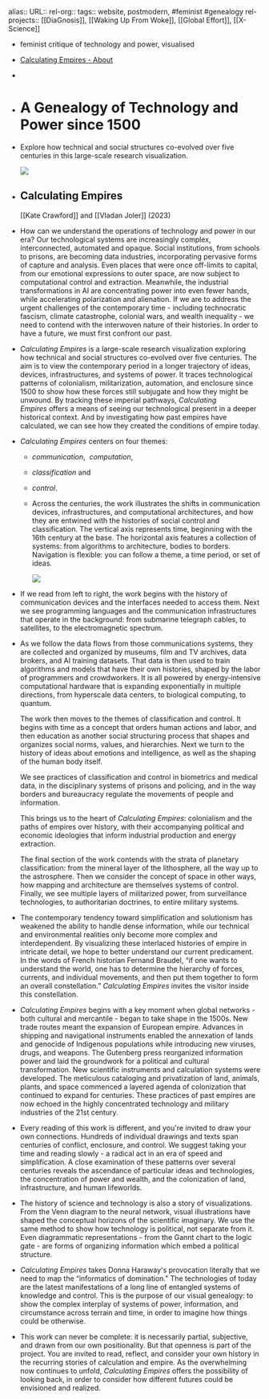 alias::
URL::
rel-org::
tags:: website, postmodern, #feminist #genealogy
rel-projects:: [[DiaGnosis]], [[Waking Up From Woke]], [[Global Effort]], [[X-Science]]



- feminist critique of technology and power, visualised
- [Calculating Empires - About](https://calculatingempires.net/about.html)
-
- # A Genealogy of Technology and Power since 1500
- Explore how technical and social structures co-evolved over five centuries in this large-scale research visualization.

  ![](https://calculatingempires.net/content/about/about_Intro@2x.png)
- ##  Calculating Empires

  [[Kate Crawford]] and [[Vladan Joler]]  (2023)
- How can we understand the operations of technology and power in our era? Our technological systems are increasingly complex, interconnected, automated and opaque. Social institutions, from schools to prisons, are becoming data industries, incorporating pervasive forms of capture and analysis. Even places that were once off-limits to capital, from our emotional expressions to outer space, are now subject to computational control and extraction. Meanwhile, the industrial transformations in AI are concentrating power into even fewer hands, while accelerating polarization and alienation. If we are to address the urgent challenges of the contemporary time - including technocratic fascism, climate catastrophe, colonial wars, and wealth inequality - we need to contend with the interwoven nature of their histories. In order to have a future, we must first confront our past.
- *Calculating Empires* is a large-scale research visualization exploring how technical and social structures co-evolved over five centuries. The aim is to view the contemporary period in a longer trajectory of ideas, devices, infrastructures, and systems of power. It traces technological patterns of colonialism, militarization, automation, and enclosure since 1500 to show how these forces still subjugate and how they might be unwound. By tracking these imperial pathways, *Calculating Empires* offers a means of seeing our technological present in a deeper historical context. And by investigating how past empires have calculated, we can see how they created the conditions of empire today.
- *Calculating Empires* centers on four themes:
	- *communication*, 
	  *computation*,
	- *classification* and
	- *control*.
	- Across the centuries, the work illustrates the shifts in communication devices, infrastructures, and computational architectures, and how they are entwined with the histories of social control and classification. The vertical axis represents time, beginning with the 16th century at the base. The horizontal axis features a collection of systems: from algorithms to architecture, bodies to borders. Navigation is flexible: you can follow a theme, a time period, or set of ideas.

	  ![](https://calculatingempires.net/content/about/about_01@2x.png)
- If we read from left to right, the work begins with the history of communication devices and the interfaces needed to access them. Next we see programming languages and the communication infrastructures that operate in the background: from submarine telegraph cables, to satellites, to the electromagnetic spectrum.
- As we follow the data flows from those communications systems, they are collected and organized by museums, film and TV archives, data brokers, and AI training datasets. That data is then used to train algorithms and models that have their own histories, shaped by the labor of programmers and crowdworkers. It is all powered by energy-intensive computational hardware that is expanding exponentially in multiple directions, from hyperscale data centers, to biological computing, to quantum.

  The work then moves to the themes of classification and control. It begins with time as a concept that orders human actions and labor, and then education as another social structuring process that shapes and organizes social norms, values, and hierarchies. Next we turn to the history of ideas about emotions and intelligence, as well as the shaping of the human body itself.

  We see practices of classification and control in biometrics and medical data, in the disciplinary systems of prisons and policing, and in the way borders and bureaucracy regulate the movements of people and information.

  This brings us to the heart of *Calculating Empires*: colonialism and the paths of empires over history, with their accompanying political and economic ideologies that inform industrial production and energy extraction.

  The final section of the work contends with the strata of planetary classification: from the mineral layer of the lithosphere, all the way up to the astrosphere. Then we consider the concept of space in other ways, how mapping and architecture are themselves systems of control. Finally, we see multiple layers of militarized power, from surveillance technologies, to authoritarian doctrines, to entire military systems.
- The contemporary tendency toward simplification and solutionism has weakened the ability to handle dense information, while our technical and environmental realities only become more complex and interdependent. By visualizing these interlaced histories of empire in intricate detail, we hope to better understand our current predicament. In the words of French historian Fernand Braudel, “if one wants to understand the world, one has to determine the hierarchy of forces, currents, and individual movements, and then put them together to form an overall constellation.” *Calculating Empires* invites the visitor inside this constellation.
- *Calculating Empires* begins with a key moment when global networks - both cultural and mercantile - began to take shape in the 1500s. New trade routes meant the expansion of European empire. Advances in shipping and navigational instruments enabled the annexation of lands and genocide of Indigenous populations while introducing new viruses, drugs, and weapons. The Gutenberg press reorganized information power and laid the groundwork for a political and cultural transformation. New scientific instruments and calculation systems were developed. The meticulous cataloging and privatization of land, animals, plants, and space commenced a layered agenda of colonization that continued to expand for centuries. These practices of past empires are now echoed in the highly concentrated technology and military industries of the 21st century.
- Every reading of this work is different, and you're invited to draw your own connections. Hundreds of individual drawings and texts span centuries of conflict, enclosure, and control. We suggest taking your time and reading slowly - a radical act in an era of speed and simplification. A close examination of these patterns over several centuries reveals the ascendance of particular ideas and technologies, the concentration of power and wealth, and the colonization of land, infrastructure, and human lifeworlds.
- The history of science and technology is also a story of visualizations. From the Venn diagram to the neural network, visual illustrations have shaped the conceptual horizons of the scientific imaginary. We use the same method to show how technology is political, not separate from it. Even diagrammatic representations - from the Gannt chart to the logic gate - are forms of organizing information which embed a political structure.
- *Calculating Empires* takes Donna Haraway's provocation literally that we need to map the “informatics of domination.” The technologies of today are the latest manifestations of a long line of entangled systems of knowledge and control. This is the purpose of our visual genealogy: to show the complex interplay of systems of power, information, and circumstance across terrain and time, in order to imagine how things could be otherwise.
- This work can never be complete: it is necessarily partial, subjective, and drawn from our own positionality. But that openness is part of the project. You are invited to read, reflect, and consider your own history in the recurring stories of calculation and empire. As the overwhelming now continues to unfold, *Calculating Empires* offers the possibility of looking back, in order to consider how different futures could be envisioned and realized.
